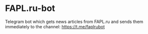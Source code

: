 # FAPL.ru-bot
Telegram bot which gets news articles from FAPL.ru and sends them immediately to the channel: https://t.me/faplrubot
